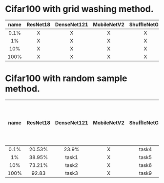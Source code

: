 

Cifar100 with grid washing method.
======================================

name | ResNet18 |  DenseNet121 |  MobileNetV2  |  ShuffleNetG2 |    MLP    
 :-: | :-: | :-: | :-: |  :-: | :-:
 0.1% |  X | X  |  X  |  X  |  X |
 1% | X  | X  |  X  |  X  |  X |
 10% | X  | X  |  X  | X   | X  |
100% |  X |  X |  X  | X   | X  |






Cifar100 with random sample method.
======================================

name | ResNet18 |  DenseNet121 |  MobileNetV2  |  ShuffleNetG2 |    MLP (with one hidden layer of 64 units)   
 :-: | :-: | :-: | :-: |  :-: | :-:
 0.1% |  20.53% | 23.9%  |  X  |  task4  |  19.09% |
 1% | 38.95%  | task1  |  X  |  task5  |  28.40% |
 10% | 73.21%  | task2  |  X  |  task6  | 33.38%  |
100% |  92.83 |  task3 |  X  |  task9  | 36.03%  |
